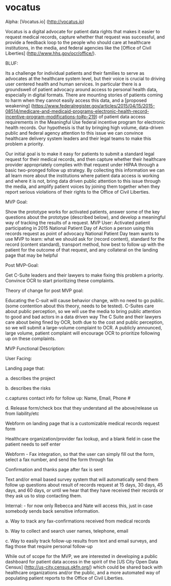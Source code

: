 # vocatus

Alpha: [Vocatus.io] (http://vocatus.io)

Vocatus is a digital advocate for patient data rights that makes it easier to request medical records, capture whether that request was successful, and provide a feedback loop to the people who should care at healthcare institutions, in the media, and federal agencies like the [Office of Civil Liberties] (http://www.hhs.gov/ocr/office/). 

BLUF: 

Its a challenge for individual patients and their families to serve as advocates at the healthcare system level, but their voice is crucial to driving user centered health and human services. In particular there is a groundswell of patient advocacy around access to personal health data, especially in digital formats. There are mounting stories of patients coming to harm when they cannot easily access this data, and a [proposed weakening] (https://www.federalregister.gov/articles/2015/04/15/2015-08514/medicare-and-medicaid-programs-electronic-health-record-incentive-program-modifications-to#p-219) of patient data access requirements in the Meaningful Use federal incentive program for electronic health records. Our hypothesis is that by bringing high volume, data-driven public and federal agency attention to this issue we can convince healthcare delivery system leaders and their legal teams to make this problem a priority. 

Our initial goal is to make it easy for patients to submit a standard legal request for their medical records, and then capture whether their healthcare provider appropriately complies with that request under HIPAA through a basic two-pronged follow up strategy. By collecting this information we can all learn more about the institutions where patient data access is working and where it is not, bring data driven public attention to this issue through the media, and amplify patient voices by joining them together when they report serious violations of their rights to the Office of Civil Liberties. 

MVP Goal: 

Show the prototype works for activated patients, answer some of the key questions about the prototype (described below), and develop a meaningful way of tracking the results of a request. 
MVP User: Activated patient participating in 2015 National Patient Day of Action
a person using this records request as point of advocacy
National Patient Day team wants to use MVP to learn: what we should ask for (record content), standard for the record (content standard), transport method, how best to follow up with the patient for the outcome of that request, and any collateral on the landing page that may be helpful

Post MVP-Goal:

Get C-Suite leaders and their lawyers to make fixing this problem a priority.
Convince OCR to start prioritizing these complaints. 

Theory of change for post MVP goal:

Educating the C-suit will cause behavior change, with no need to go public. (some contention about this theory, needs to be tested). 
C-Suites care about public perception, so we will use the media to bring public attention to good and bad actors in a data driven way 
The C Suite and their lawyers care about being fined by OCR, both due to the cost and public perception, so we will submit a large-volume complaint to OCR.
A publicly announced, large volume, patient complaint will encourage OCR to prioritize following up on these complaints. 

MVP Functional Description:

User Facing: 

Landing page that: 

  a. describes the project
  
  b. describes the risks
  
  c.captures contact info for follow up: Name, Email, Phone # 
  
  d. Release form/check box that they understand all the above/release us from liability/etc

Webform on landing page that is a customizable medical records request form

Healthcare organization/provider fax lookup, and a blank field in case the patient needs to self enter

Webform - Fax integration, so that the user can simply fill out the form, select a fax number, and send the form through fax

Confirmation and thanks page after fax is sent

Text and/or email based survey system that will automatically send them follow up questions about result of records request at 15 days, 30 days, 45 days, and 60 days, or until we hear that they have received their records or they ask us to stop contacting them.

Internal: - for now only Rebecca and Nate will access this, just in case somebody sends back sensitive information.

  a. Way to track any fax-confirmations received from medical records
  
  b. Way to collect and search user names, telephone, email 
  
  c. Way to easily track follow-up results from text and email surveys, and flag those that require personal follow-up 


While out of scope for the MVP, we are interested in developing a public dashboard for patient data access in the spirit of the [US City Open Data Census] (http://us-city.census.okfn.org/) which could be shared back with healthcare organizations and/or the public, and a more automated way of populating patient reports to the Office of Civil Liberties. 




